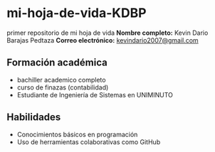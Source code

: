 # mi-hoja-de-vida-KDBP
primer repositorio de mi hoja de vida
**Nombre completo:** Kevin Dario Barajas Pedtaza
**Correo electrónico:** kevindario2007@gmail.com
## Formación académica
- bachiller academico completo
- curso de finazas (contabilidad)
- Estudiante de Ingeniería de Sistemas en UNIMINUTO
## Habilidades
- Conocimientos básicos en programación
- Uso de herramientas colaborativas como GitHub

